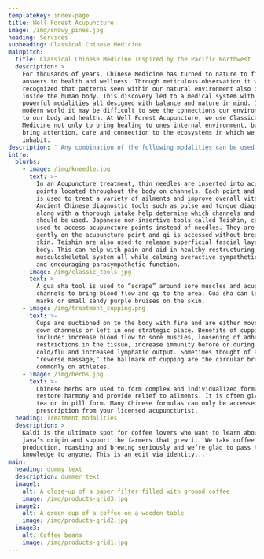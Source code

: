 ```yaml
---
templateKey: index-page
title: Well Forest Acupuncture
image: /img/snowy_pines.jpg
heading: Services
subheading: Classical Chinese Medicine
mainpitch:
  title: Classical Chinese Medicine Inspired by the Pacific Northwest
  description: >
    For thousands of years, Chinese Medicine has turned to nature to find the
    answers to health and wellness. Through meticulous observation it was
    recognized that patterns seen within our natural environment also occur
    inside the human body. This discovery led to a medical system with numerous
    powerful modalities all designed with balance and nature in mind. In our
    modern world it may be difficult to see the connections our environment has
    to our body and health. At Well Forest Acupuncture, we use Classical Chinese
    Medicine not only to bring healing to ones internal environment, but to
    bring attention, care and connection to the ecosystems in which we all
    inhabit.
description: ' Any combination of the following modalities can be used in your initial or follow up treatments:'
intro:
  blurbs:
    - image: /img/kneedle.jpg
      text: >-
        In an Acupuncture treatment, thin needles are inserted into acupuncture
        points located throughout the body on channels. Each point and channel
        is used to treat a variety of ailments and improve overall vitality.
        Ancient Chinese diagnostic tools such as pulse and tongue diagnosis,
        along with a thorough intake help determine which channels and points
        should be used. Japanese non-insertive tools called Teishin, can also be
        used to access acupuncture points instead of needles. They are placed
        gently on the acupuncture point and qi is accessed without breaking the
        skin. Teishin are also used to release superficial fascial layers in the
        body. This can help with pain and aid in healthy restructuring of the
        musculoskeletal system all while calming overactive sympathetic activity
        and encouraging parasympathetic function.
    - image: /img/classic_tools.jpg
      text: >-
        A gua sha tool is used to “scrape” around sore muscles and acupuncture
        channels to bring blood flow and qi to the area. Gua sha can leave “sha”
        marks or small sandy purple bruises on the skin. 
    - image: /img/treatment_cupping.png
      text: >-
        Cups are suctioned on to the body with fire and are either moved up and
        down channels or left in one strategic place. Benefits of cupping can
        include: increase blood flow to sore muscles, loosening of adhesions and
        restrictions in the tissue, increase immunity before or during a
        cold/flu and increased lymphatic output. Sometimes thought of as a
        “reverse massage,” the hallmark of cupping are the circular bruises seen
        commonly on athletes. 
    - image: /img/herbs.jpg
      text: >-
        Chinese herbs are used to form complex and individualized formulas to
        restore harmony and provide relief to ailments. It is often given as a
        tea or in pill form. Many Chinese formulas can only be accessed by a
        prescription from your licensed acupuncturist.
  heading: Treatment modalities
  description: >
    Kaldi is the ultimate spot for coffee lovers who want to learn about their
    java’s origin and support the farmers that grew it. We take coffee
    production, roasting and brewing seriously and we’re glad to pass that
    knowledge to anyone. This is an edit via identity...
main:
  heading: dummy text
  description: dummer text
  image1:
    alt: A close-up of a paper filter filled with ground coffee
    image: /img/products-grid3.jpg
  image2:
    alt: A green cup of a coffee on a wooden table
    image: /img/products-grid2.jpg
  image3:
    alt: Coffee beans
    image: /img/products-grid1.jpg
---
```


